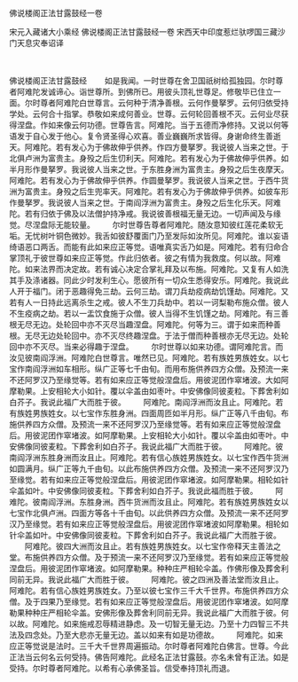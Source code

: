 佛说楼阁正法甘露鼓经一卷


宋元入藏诸大小乘经
佛说楼阁正法甘露鼓经一卷
宋西天中印度惹烂驮啰国三藏沙门天息灾奉诏译


　　

佛说楼阁正法甘露鼓经
　　如是我闻。一时世尊在舍卫国祇树给孤独园。尔时尊者阿难陀发诚谛心。诣世尊所。到佛所已。用彼头顶礼世尊足。修敬毕已住立一面。尔时尊者阿难陀白世尊言。云何种于清净善根。云何作曼拏罗。云何归依受持学处。云何合十指掌。恭敬如来成何善业。世尊。云何轮回善根不灭。云何业尽获得涅盘。作如来像云何功德。世尊告言。阿难陀。当于五德而净修持。又说以何等语发于自心发于他心。复令贤圣得心欢喜。善业巍巍所求皆得。身谢命终生善逝天。阿难陀。若有发心为于佛故伸乎供养。作四方曼拏罗。我说彼人当来之世。于北俱卢洲为富贵主。身殁之后生忉利天。阿难陀。若有发心为于佛故伸乎供养。如半月形作曼拏罗。我说彼人当来之世。于东胜身洲为富贵主。身殁之后生夜摩天。阿难陀。若有发心为于佛故伸乎供养。作圆曼拏罗。我说彼人当来之世。于西牛货洲为富贵主。身殁之后生兜率天。阿难陀。若有发心为于佛故伸乎供养。如彼车形作曼拏罗。我说彼人当来之世。于南阎浮洲为富贵主。身殁之后生化乐天。阿难陀。若有归依于佛及以法僧护持净戒。我说彼善根福无量无边。一切声闻及与缘觉。尽涅盘际无能较量。
　　尔时世尊告尊者阿难陀。随汝意知彼红莲花柔软无垢。无忧树叶铜色微妙。我舌如彼舒覆面门乃至发际如汝所见。阿难陀。谁以妄语绮语恶口两舌。而能有此如来应正等觉。语唯真实舌乃如是。阿难陀。若有归命合掌顶礼于彼世尊如来应正等觉。作此归依者。彼之有情为我救度。何以故。阿难陀。如来法界而决定故。若有诚心决定合掌礼拜及以布施。阿难陀。又复有人如洗其手及涤诸器。同此少时发利生心。愿彼所有一切众生悉得安乐。阿难陀。我说此人开于福门。闭于恶趣得免三劫。云何三劫。谓刀兵劫疫病劫饥馑劫。阿难陀。又若有人一日持此远离杀生之戒。彼人不生刀兵劫中。若以一诃梨勒布施众僧。彼人不生疫病之劫。若以一盂饮食施于众僧。彼人当得不生饥馑之劫。阿难陀。有三善根无尽无边。处轮回中亦不灭尽当趣涅盘。阿难陀。何等为三。谓于如来而种善根。无尽无边处轮回中。亦不灭尽终趣涅盘。于法于僧而种善根亦无尽无边。处轮回中亦不灭尽。当来必得趣于涅盘。
　　尔时世尊以如来功德。谓阿难陀言。而汝见彼南阎浮洲。阿难陀白世尊言。唯然已见。阿难陀。若有族姓男族姓女。以七宝作南阎浮洲如车相形。纵广正等七千由旬。而用布施供养四方众僧。及预流一来不还阿罗汉乃至缘觉等。若有如来应正等觉般涅盘后。用彼泥团作窣堵波。大如阿摩勒果。上安相轮大小如针。覆以伞盖由如枣叶。中安佛像同彼麦粒。下葬舍利如白芥子。我说此福广大而胜于彼。
　　阿难陀。南阎浮洲而汝且止。阿难陀。若有族姓男族姓女。以七宝作东胜身洲。四面周匝如半月形。纵广正等八千由旬。布施供养四方众僧。及预流一来不还阿罗汉乃至缘觉等。若有如来应正等觉般涅盘后。用彼泥团作窣堵波。如阿摩勒果。上安相轮大小如针。覆以伞盖由如枣叶。中安佛像同彼麦粒。下葬舍利如白芥子。我说此福广大而胜于彼。
　　阿难陀。彼南阎浮洲东胜身洲而汝且止。阿难陀。若有信心族姓男族姓女。以七宝作西牛货洲如圆满月。纵广正等九千由旬。以此布施供养四方众僧。及预流一来不还阿罗汉乃至缘觉。若有如来应正等觉般涅盘后。用彼泥团作窣堵波。如阿摩勒果。相轮如针伞盖如叶。中安佛像同彼麦粒。下葬舍利如白芥子。我说此福而胜于彼。
　　阿难陀。彼南阎浮洲。东胜身洲。西牛货洲而汝且止。阿难陀。若有族姓男族姓女以七宝作北俱卢洲。四面方等各十千由旬。以此供养四方众僧。及预流一来不还阿罗汉乃至缘觉。若有如来应正等觉般涅盘后。用彼泥团作窣堵波如阿摩勒果。相轮如针伞盖如叶。中安佛像同彼麦粒。下葬舍利如白芥子。我说此福广大而胜于彼。
　　阿难陀。彼四大洲而汝且止。若有族姓男族姓女。以七宝作帝释天主善法之堂。布施供养四方众僧。及于预流一来不还阿罗汉乃至缘觉。若有如来应正等觉般涅盘后。用彼泥团作窣堵波。如阿摩勒果。种种庄严相轮伞盖。作佛形像及葬舍利同前无异。我说此福广大而胜于彼。
　　阿难陀。彼之四洲及善法堂而汝且止。阿难陀。若有信心族姓男族姓女。乃至以彼七宝作三千大千世界。布施供养四方众僧。及于四果乃至缘觉。若有如来应正等觉般涅盘后。用彼泥团作窣堵波。如阿摩勒果种种庄严相轮伞盖。安佛形像及葬舍利同前无异。我说此福广大而胜于彼。何以故。阿难陀。如来施戒忍辱精进静虑。及一切智无量无边。乃至十力四智三不共法及四念处。乃至大悲亦无量无边。盖以如来有如是功德故。
　　阿难陀。如来应正等觉说是法时。三千大千世界周遍振动。尔时尊者阿难陀白佛言。世尊。今此正法当云何名云何受持。佛告阿难陀。此经名正法甘露鼓。亦名未曾有正法。如是受持。尔时尊者阿难陀。以希有心承佛圣旨。信受奉持顶礼而退。
